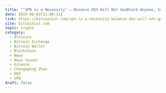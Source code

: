 ```yaml
---
title: "‘VPN is a Necessity’ – Binance DEX Will Not GeoBlock Anyone, Says CZ"
date: 2019-06-03T11:00:11Z
link: https://bitcoinist.com/vpn-is-a-necessity-binance-dex-will-not-geoblock-anyone-says-cz/?utm_medium=RSS&utm_source=hune
site: bitcoinist.com
topic: crypto
category:
  - Altcoins
  - Bitcoin Exchange
  - Bitcoin Wallet
  - Blockchain
  - News
  - News teaser
  - binance
  - Changepeng Zhao
  - DEX
  - VPN
draft: false
---
```

